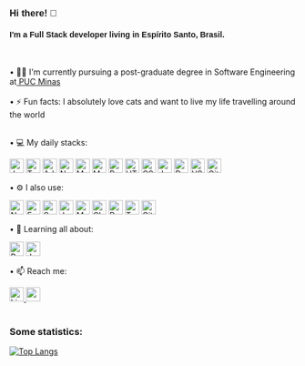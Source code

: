**<h3 align="left" style="font-family: Arial;"> Hi there! :wave: </h3>**

<h4 align="left" style="font-family: Arial;">I'm a Full Stack developer living in Espírito Santo, Brasil.</h4>
<br/>

• :woman_student: I'm currently pursuing a post-graduate degree in Software Engineering at<a href="https://www.pucminas.br/"> PUC Minas</a>
<br/>
<br/>
• :zap: Fun facts: I absolutely love cats and want to live my life travelling around the world
<br/>
<br/>

• 💻 My daily stacks:

<img alt="JavaScript" src="https://img.shields.io/badge/JavaScript-F7DF1E?style=for-the-badge&logo=javascript&logoColor=black" height="25"/> <img alt="TypeScript" src="https://img.shields.io/badge/typescript-%23007ACC.svg?style=for-the-badge&logo=typescript&logoColor=white" height="25"/> <img alt="AdonisJS" src="https://img.shields.io/badge/adonisjs-%23220052.svg?style=for-the-badge&logo=adonisjs&logoColor=white" height="25"/> <img alt="Node.js" src="https://img.shields.io/badge/node.js-6DA55F?style=for-the-badge&logo=node.js&logoColor=white" height="25"/> <img alt="MongoDB" src="https://img.shields.io/badge/MongoDB-4EA94B?style=for-the-badge&logo=mongodb&logoColor=white" height="25"/> <img alt="MySQL" src="https://img.shields.io/badge/MySQL-005C84?style=for-the-badge&logo=mysql&logoColor=white" height="25"/> <img alt="React" src="https://img.shields.io/badge/react-%2320232a.svg?style=for-the-badge&logo=react&logoColor=%2361DAFB" height="25"/> <img alt="HTML5" src="https://img.shields.io/badge/html5-%23E34F26.svg?style=for-the-badge&logo=html5&logoColor=white" height="25"/> <img alt="CSS" src="https://img.shields.io/badge/css3-%231572B6.svg?style=for-the-badge&logo=css3&logoColor=white" height="25"/> <img alt="JWT" src="https://img.shields.io/badge/JWT-000000?style=for-the-badge&logo=JSON%20web%20tokens&logoColor=white" height="25"/> <img alt="Docker" src="https://img.shields.io/badge/docker-%230db7ed.svg?style=for-the-badge&logo=docker&logoColor=white" height="25"/> <img alt="VSCode" src="https://img.shields.io/badge/Visual_Studio-5C2D91?style=for-the-badge&logo=visual%20studio&logoColor=white" height="25"/> <img alt="Git" src="https://img.shields.io/badge/git-%23F05033.svg?style=for-the-badge&logo=git&logoColor=white" height="25"/> 

• :gear: I also use:

<img alt="NestJS" src="https://img.shields.io/badge/nestjs-%23E0234E.svg?style=for-the-badge&logo=nestjs&logoColor=white" height="25"/> <img alt="Express.js" src="https://img.shields.io/badge/express.js-%23404d59.svg?style=for-the-badge&logo=express&logoColor=%2361DAFB" height="25"/> <img alt="Sequelize" src="https://img.shields.io/badge/sequelize-323330?style=for-the-badge&logo=sequelize&logoColor=blue" height="25"/> <img alt="Jest" src="https://img.shields.io/badge/Jest-C21325?style=for-the-badge&logo=jest&logoColor=white" height="25"/> <img alt="Mocha" src="https://img.shields.io/badge/Mocha-8D6748?style=for-the-badge&logo=Mocha&logoColor=white" height="25"/> <img alt="Chai" src="https://img.shields.io/badge/chai.js-323330?style=for-the-badge&logo=chai&logoColor=green" height="25"/> <img alt="Redux" src="https://img.shields.io/badge/redux-%23593d88.svg?style=for-the-badge&logo=redux&logoColor=white" height="25"/> <img alt="Testing Library" src="https://img.shields.io/badge/testing%20library-323330?style=for-the-badge&logo=testing-library&logoColor=red" height="25"/> <img alt="GitHub" src="https://img.shields.io/badge/GitHub-100000?style=for-the-badge&logo=github&logoColor=white" height="25"/> 
 
• :seedling: Learning all about:

<img alt="Python" src="https://img.shields.io/badge/Python-14354C?style=for-the-badge&logo=python&logoColor=white" height="25" /> <img alt="Java" src="https://img.shields.io/badge/Java-ED8B00?style=for-the-badge&logo=openjdk&logoColor=white" height="25"/> 

• :mailbox: Reach me:

<a href="https://www.linkedin.com/in/erg1101">
<img alt="Linkedin" src="https://img.shields.io/badge/LinkedIn-0077B5?style=for-the-badge&logo=linkedin&logoColor=white" height="25">
</a> <a href="mailto:erikatrue@gmail.com">
  <img src="https://img.shields.io/badge/Gmail-D14836?style=for-the-badge&logo=gmail&logoColor=white" height="25">
</a>
<br/>
<br/>

<h3>Some statistics:</h3>

[![Top Langs](https://github-readme-stats.vercel.app/api/top-langs/?username=erikarg&langs_count=5&layout=compact)](https://github.com/anuraghazra/github-readme-stats)

